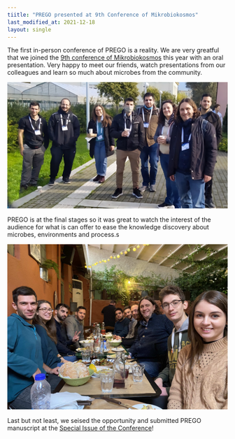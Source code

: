 ```yaml
---
tiitle: "PREGO presented at 9th Conference of Mikrobiokosmos"
last_modified_at: 2021-12-18
layout: single
---
```


The first in-person conference of PREGO is a reality. We are very greatful that we joined the [9th conference of Mikrobiokosmos](https://mikrobiokosmos2021.org) this year with an oral presentation. Very happy to meet our friends, watch presentations from our colleagues and learn so much about microbes from the community. 

![with our friends](../images/mikrobiokosmos_everybody.jpg)

PREGO is at the final stages so it was great to watch the interest of the audience for what is can offer to ease the knowledge discovery about microbes, environments and process.s

![dinner after](../images/mikrobiokosmos-dinner.jpg)

Last but not least, we seised the opportunity and submitted PREGO manuscript at the [Special Issue of the Conference](https://www.mdpi.com/journal/microorganisms/special_issues/Mikrobiokosmos9)!

